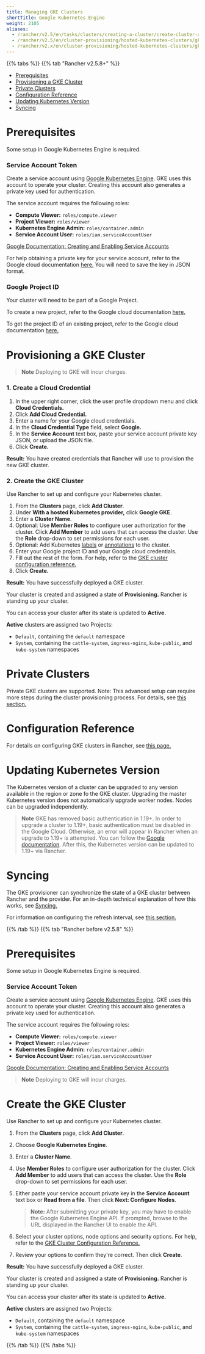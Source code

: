 ```yaml
---
title: Managing GKE Clusters
shortTitle: Google Kubernetes Engine
weight: 2105
aliases:
  - /rancher/v2.5/en/tasks/clusters/creating-a-cluster/create-cluster-gke/
  - /rancher/v2.5/en/cluster-provisioning/hosted-kubernetes-clusters/gke
  - /rancher/v2.x/en/cluster-provisioning/hosted-kubernetes-clusters/gke/
---
```


{{% tabs %}}
{{% tab "Rancher v2.5.8+" %}}

- [Prerequisites](#prerequisites)
- [Provisioning a GKE Cluster](#provisioning-a-gke-cluster)
- [Private Clusters](#private-clusters)
- [Configuration Reference](#configuration-reference)
- [Updating Kubernetes Version](#updating-kubernetes-version)
- [Syncing](#syncing)

# Prerequisites

Some setup in Google Kubernetes Engine is required.

### Service Account Token

Create a service account using [Google Kubernetes Engine](https://console.cloud.google.com/projectselector/iam-admin/serviceaccounts). GKE uses this account to operate your cluster. Creating this account also generates a private key used for authentication.

The service account requires the following roles:

- **Compute Viewer:** `roles/compute.viewer`
- **Project Viewer:** `roles/viewer`
- **Kubernetes Engine Admin:** `roles/container.admin` 
- **Service Account User:** `roles/iam.serviceAccountUser`

[Google Documentation: Creating and Enabling Service Accounts](https://cloud.google.com/compute/docs/access/create-enable-service-accounts-for-instances)

For help obtaining a private key for your service account, refer to the Google cloud documentation [here.](https://cloud.google.com/iam/docs/creating-managing-service-account-keys#creating_service_account_keys) You will need to save the key in JSON format.

### Google Project ID

Your cluster will need to be part of a Google Project.

To create a new project, refer to the Google cloud documentation [here.](https://cloud.google.com/resource-manager/docs/creating-managing-projects#creating_a_project)

To get the project ID of an existing project, refer to the Google cloud documentation [here.](https://cloud.google.com/resource-manager/docs/creating-managing-projects#identifying_projects)

# Provisioning a GKE Cluster

>**Note**
>Deploying to GKE will incur charges.

### 1. Create a Cloud Credential

1. In the upper right corner, click the user profile dropdown menu and click **Cloud Credentials.**
1. Click **Add Cloud Credential.**
1. Enter a name for your Google cloud credentials.
1. In the **Cloud Credential Type** field, select **Google.**
1. In the **Service Account** text box, paste your service account private key JSON, or upload the JSON file.
1. Click **Create.**

**Result:** You have created credentials that Rancher will use to provision the new GKE cluster.

### 2. Create the GKE Cluster
Use Rancher to set up and configure your Kubernetes cluster.

1. From the **Clusters** page, click **Add Cluster**.
1. Under **With a hosted Kubernetes provider,** click **Google GKE**.
1. Enter a **Cluster Name**.
1. Optional: Use **Member Roles** to configure user authorization for the cluster. Click **Add Member** to add users that can access the cluster. Use the **Role** drop-down to set permissions for each user.
1. Optional: Add Kubernetes [labels](https://kubernetes.io/docs/concepts/overview/working-with-objects/labels/) or [annotations](https://kubernetes.io/docs/concepts/overview/working-with-objects/annotations/) to the cluster.
1. Enter your Google project ID and your Google cloud credentials.
1. Fill out the rest of the form. For help, refer to the [GKE cluster configuration reference.]({{<baseurl>}}/rancher/v2.5/en/cluster-admin/editing-clusters/gke-config-reference)
1. Click **Create.**

**Result:** You have successfully deployed a GKE cluster.

Your cluster is created and assigned a state of **Provisioning.** Rancher is standing up your cluster.

You can access your cluster after its state is updated to **Active.**

**Active** clusters are assigned two Projects: 

- `Default`, containing the `default` namespace
- `System`, containing the `cattle-system`, `ingress-nginx`, `kube-public`, and `kube-system` namespaces

# Private Clusters

Private GKE clusters are supported. Note: This advanced setup can require more steps during the cluster provisioning process. For details, see [this section.]({{<baseurl>}}/rancher/v2.5/en/cluster-admin/editing-clusters/gke-config-reference/private-clusters/)

# Configuration Reference

For details on configuring GKE clusters in Rancher, see [this page.]({{<baseurl>}}/rancher/v2.5/en/cluster-admin/editing-clusters/gke-config-reference)
# Updating Kubernetes Version

The Kubernetes version of a cluster can be upgraded to any version available in the region or zone fo the GKE cluster. Upgrading the master Kubernetes version does not automatically upgrade worker nodes. Nodes can be upgraded independently.

>**Note**
>GKE has removed basic authentication in 1.19+. In order to upgrade a cluster to 1.19+, basic authentication must be disabled in the Google Cloud. Otherwise, an error will appear in Rancher when an upgrade to 1.19+ is attempted. You can follow the [Google documentation](https://cloud.google.com/kubernetes-engine/docs/how-to/api-server-authentication#disabling_authentication_with_a_static_password). After this, the Kubernetes version can be updated to 1.19+ via Rancher.

# Syncing

The GKE provisioner can synchronize the state of a GKE cluster between Rancher and the provider. For an in-depth technical explanation of how this works, see [Syncing.]({{<baseurl>}}/rancher/v2.5/en/cluster-admin/editing-clusters/syncing)

For information on configuring the refresh interval, see [this section.]({{<baseurl>}}/rancher/v2.5/en/cluster-admin/editing-clusters/gke-config-reference/#configuring-the-refresh-interval)


{{% /tab %}}
{{% tab "Rancher before v2.5.8" %}}

# Prerequisites

Some setup in Google Kubernetes Engine is required.

### Service Account Token

Create a service account using [Google Kubernetes Engine](https://console.cloud.google.com/projectselector/iam-admin/serviceaccounts). GKE uses this account to operate your cluster. Creating this account also generates a private key used for authentication.

The service account requires the following roles:

- **Compute Viewer:** `roles/compute.viewer`
- **Project Viewer:** `roles/viewer`
- **Kubernetes Engine Admin:** `roles/container.admin` 
- **Service Account User:** `roles/iam.serviceAccountUser`

[Google Documentation: Creating and Enabling Service Accounts](https://cloud.google.com/compute/docs/access/create-enable-service-accounts-for-instances)


>**Note**
>Deploying to GKE will incur charges.

# Create the GKE Cluster

Use Rancher to set up and configure your Kubernetes cluster.

1. From the **Clusters** page, click **Add Cluster**.

2. Choose **Google Kubernetes Engine**.

3. Enter a **Cluster Name**.

4. Use **Member Roles** to configure user authorization for the cluster. Click **Add Member** to add users that can access the cluster. Use the **Role** drop-down to set permissions for each user.

5. Either paste your service account private key in the **Service Account** text box or **Read from a file**. Then click **Next: Configure Nodes**.

	>**Note:** After submitting your private key, you may have to enable the Google Kubernetes Engine API. If prompted, browse to the URL displayed in the Rancher UI to enable the API.

6. Select your cluster options, node options and security options. For help, refer to the [GKE Cluster Configuration Reference.](#gke-before-v2-5-8) 
9. Review your options to confirm they're correct. Then click **Create**.

**Result:** You have successfully deployed a GKE cluster.

Your cluster is created and assigned a state of **Provisioning.** Rancher is standing up your cluster.

You can access your cluster after its state is updated to **Active.**

**Active** clusters are assigned two Projects: 

- `Default`, containing the `default` namespace
- `System`, containing the `cattle-system`, `ingress-nginx`, `kube-public`, and `kube-system` namespaces

{{% /tab %}}
{{% /tabs %}}
